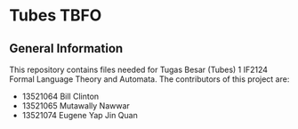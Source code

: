 # Tubes TBFO

## General Information
This repository contains files needed for Tugas Besar (Tubes) 1 IF2124 Formal Language Theory and Automata.
The contributors of this project are:
- 13521064 Bill Clinton
- 13521065 Mutawally Nawwar
- 13521074 Eugene Yap Jin Quan
